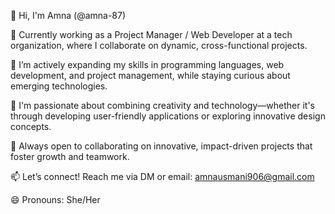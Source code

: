 👋 Hi, I'm Amna (@amna-87)

💼 Currently working as a Project Manager / Web Developer at a tech organization, where I collaborate on dynamic, cross-functional projects.

🌱 I’m actively expanding my skills in programming languages, web development, and project management, while staying curious about emerging technologies.

🎨 I'm passionate about combining creativity and technology—whether it's through developing user-friendly applications or exploring innovative design concepts.

🤝 Always open to collaborating on innovative, impact-driven projects that foster growth and teamwork.

📫 Let’s connect! Reach me via DM or email: amnausmani906@gmail.com

😄 Pronouns: She/Her
<!---
amna-87/amna-87 is a ✨ special ✨ repository because its `README.md` (this file) appears on your GitHub profile.
You can click the Preview link to take a look at your changes.
--->
